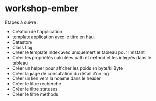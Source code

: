 workshop-ember
==============

Etapes à suivre :

 - Création de l'application
 - template application avec le titre en haut
 - Datastore
 - Class Log
 - Créer le template index avec uniquement le tableau pour l'instant
 - Créer les propriétés calculées path et method et les intégrés dans le tableau
 - Créer un helper pour afficher les poids en byte/kilByte
 - Créer la page de consultation du détail d'un log
 - Créer un lien vers la homme dans le header
 - Créer le filtre recherche
 - Créer le filtre statuses
 - Créer le filtre methods


